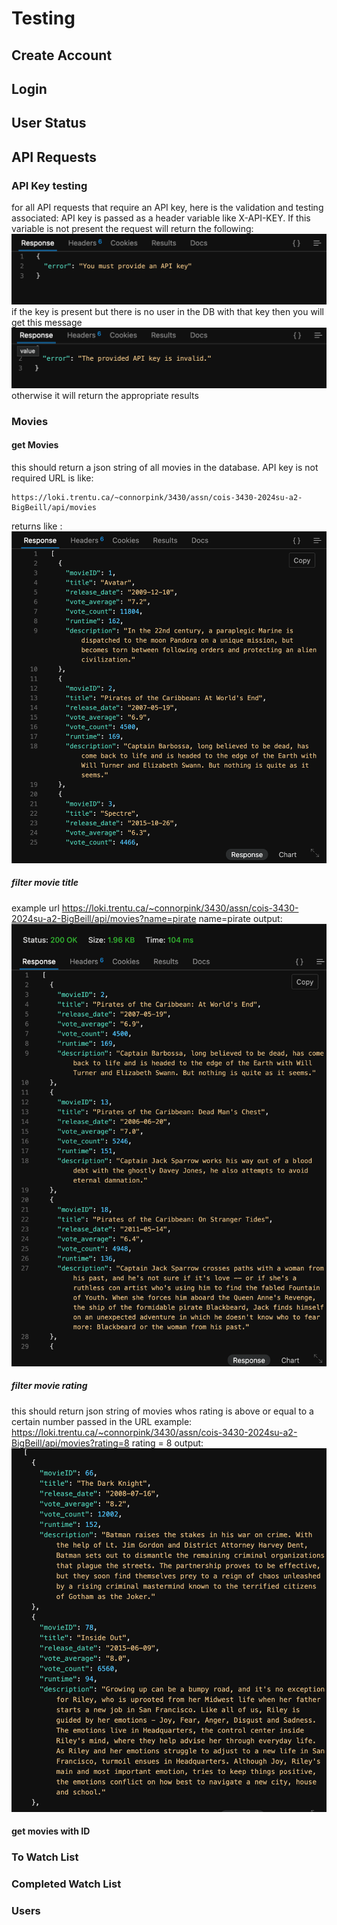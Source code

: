 # Testing
## Create Account
## Login
## User Status
## API Requests
### API Key testing
for all API requests that require an API key, here is the validation and testing associated:
API key is passed as a header variable like X-API-KEY. If this variable is not present the request will return the following:
![alt text](testing-screenshots/noAPIKey.png)
if the key is present but there is no user in the DB with that key then you will get this message
![alt text](testing-screenshots/invalidAPIKey.png)
otherwise it will return the appropriate results


### Movies
#### get Movies
this should return a json string of all movies in the database. API key is not required
URL is like:
```
https://loki.trentu.ca/~connorpink/3430/assn/cois-3430-2024su-a2-BigBeill/api/movies
```
returns like :
![alt text](testing-screenshots/allMovies.png)

##### filter movie title
example url https://loki.trentu.ca/~connorpink/3430/assn/cois-3430-2024su-a2-BigBeill/api/movies?name=pirate
name=pirate
output:
![alt text](testing-screenshots/pirateMovies.png)
##### filter movie rating
this should return json string of movies whos rating is above or equal to a certain number passed in the URL
example:
https://loki.trentu.ca/~connorpink/3430/assn/cois-3430-2024su-a2-BigBeill/api/movies?rating=8
rating = 8
output:
![alt text](testing-screenshots/rating8.png)

#### get movies with ID
### To Watch List
### Completed Watch List
### Users
